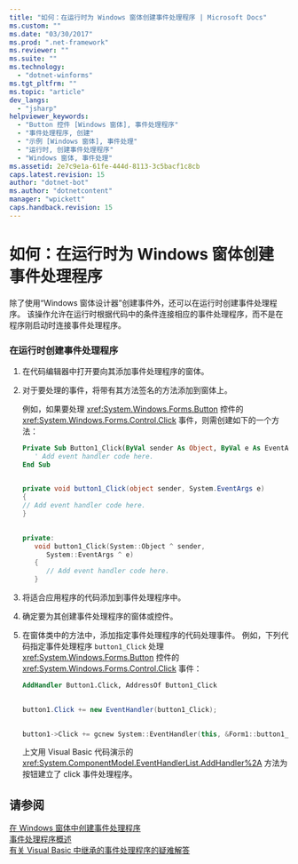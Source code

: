 ```yaml
---
title: "如何：在运行时为 Windows 窗体创建事件处理程序 | Microsoft Docs"
ms.custom: ""
ms.date: "03/30/2017"
ms.prod: ".net-framework"
ms.reviewer: ""
ms.suite: ""
ms.technology: 
  - "dotnet-winforms"
ms.tgt_pltfrm: ""
ms.topic: "article"
dev_langs: 
  - "jsharp"
helpviewer_keywords: 
  - "Button 控件 [Windows 窗体], 事件处理程序"
  - "事件处理程序, 创建"
  - "示例 [Windows 窗体], 事件处理"
  - "运行时, 创建事件处理程序"
  - "Windows 窗体, 事件处理"
ms.assetid: 2e7c9e1a-61fe-444d-8113-3c5bacf1c8cb
caps.latest.revision: 15
author: "dotnet-bot"
ms.author: "dotnetcontent"
manager: "wpickett"
caps.handback.revision: 15
---
```

# 如何：在运行时为 Windows 窗体创建事件处理程序
除了使用“Windows 窗体设计器”创建事件外，还可以在运行时创建事件处理程序。  该操作允许在运行时根据代码中的条件连接相应的事件处理程序，而不是在程序刚启动时连接事件处理程序。  
  
### 在运行时创建事件处理程序  
  
1.  在代码编辑器中打开要向其添加事件处理程序的窗体。  
  
2.  对于要处理的事件，将带有其方法签名的方法添加到窗体上。  
  
     例如，如果要处理 <xref:System.Windows.Forms.Button> 控件的 <xref:System.Windows.Forms.Control.Click> 事件，则需创建如下的一个方法：  
  
    ```vb  
    Private Sub Button1_Click(ByVal sender As Object, ByVal e As EventArgs)  
       ' Add event handler code here.  
    End Sub  
  
    ```  
  
    ```csharp  
    private void button1_Click(object sender, System.EventArgs e)   
    {  
    // Add event handler code here.  
    }  
  
    ```  
  
    ```cpp  
    private:  
       void button1_Click(System::Object ^ sender,   
          System::EventArgs ^ e)  
       {  
          // Add event handler code here.  
       }  
    ```  
  
3.  将适合应用程序的代码添加到事件处理程序中。  
  
4.  确定要为其创建事件处理程序的窗体或控件。  
  
5.  在窗体类中的方法中，添加指定事件处理程序的代码处理事件。  例如，下列代码指定事件处理程序 `button1_Click` 处理 <xref:System.Windows.Forms.Button> 控件的 <xref:System.Windows.Forms.Control.Click> 事件：  
  
    ```vb  
    AddHandler Button1.Click, AddressOf Button1_Click  
  
    ```  
  
    ```csharp  
    button1.Click += new EventHandler(button1_Click);  
  
    ```  
  
    ```cpp  
    button1->Click += gcnew System::EventHandler(this, &Form1::button1_Click);  
    ```  
  
     上文用 Visual Basic 代码演示的 <xref:System.ComponentModel.EventHandlerList.AddHandler%2A> 方法为按钮建立了 click 事件处理程序。  
  
## 请参阅  
 [在 Windows 窗体中创建事件处理程序](../../../docs/framework/winforms/creating-event-handlers-in-windows-forms.md)   
 [事件处理程序概述](../../../docs/framework/winforms/event-handlers-overview-windows-forms.md)   
 [有关 Visual Basic 中继承的事件处理程序的疑难解答](../Topic/Troubleshooting%20Inherited%20Event%20Handlers%20in%20Visual%20Basic.md)